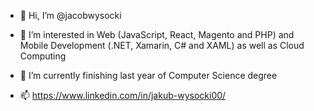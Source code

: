 - 👋 Hi, I’m @jacobwysocki

- 👀 I’m interested in Web (JavaScript, React, Magento and PHP) and Mobile Development (.NET, Xamarin, C# and XAML) as well as Cloud Computing
- 🌱 I’m currently finishing last year of Computer Science degree 
- 📫 https://www.linkedin.com/in/jakub-wysocki00/

<!---
jacobwysocki/jacobwysocki is a ✨ special ✨ repository because its `README.md` (this file) appears on your GitHub profile.
You can click the Preview link to take a look at your changes.
--->
